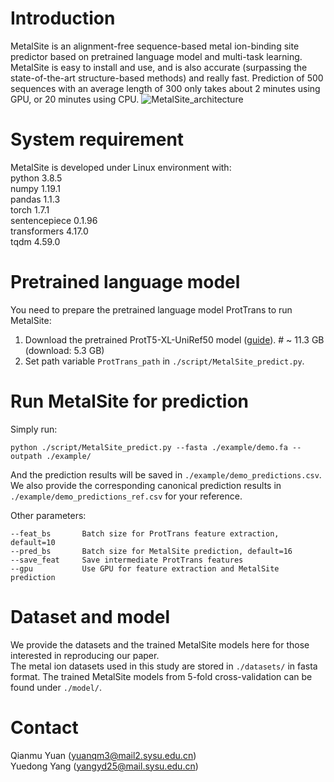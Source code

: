 # Introduction
MetalSite is an alignment-free sequence-based metal ion-binding site predictor based on pretrained language model and multi-task learning. MetalSite is easy to install and use, and is also accurate (surpassing the state-of-the-art structure-based methods) and really fast. Prediction of 500 sequences with an average length of 300 only takes about 2 minutes using GPU, or 20 minutes using CPU.
![MetalSite_architecture](https://github.com/biomed-AI/MetalSite/blob/main/image/MetalSite_architecture.jpg)

# System requirement
MetalSite is developed under Linux environment with:  
python  3.8.5  
numpy  1.19.1  
pandas  1.1.3  
torch  1.7.1  
sentencepiece  0.1.96  
transformers  4.17.0  
tqdm  4.59.0  

# Pretrained language model
You need to prepare the pretrained language model ProtTrans to run MetalSite:
1. Download the pretrained ProtT5-XL-UniRef50 model ([guide](https://github.com/agemagician/ProtTrans)). # ~ 11.3 GB (download: 5.3 GB)
2. Set path variable `ProtTrans_path` in `./script/MetalSite_predict.py`.

# Run MetalSite for prediction
Simply run:
```
python ./script/MetalSite_predict.py --fasta ./example/demo.fa --outpath ./example/
```
And the prediction results will be saved in `./example/demo_predictions.csv`. We also provide the corresponding canonical prediction results in `./example/demo_predictions_ref.csv` for your reference.

Other parameters:
```
--feat_bs       Batch size for ProtTrans feature extraction, default=10
--pred_bs       Batch size for MetalSite prediction, default=16
--save_feat     Save intermediate ProtTrans features
--gpu           Use GPU for feature extraction and MetalSite prediction
```

# Dataset and model
We provide the datasets and the trained MetalSite models here for those interested in reproducing our paper.  
The metal ion datasets used in this study are stored in `./datasets/` in fasta format.
The trained MetalSite models from 5-fold cross-validation can be found under `./model/`.

# Contact
Qianmu Yuan (yuanqm3@mail2.sysu.edu.cn)  
Yuedong Yang (yangyd25@mail.sysu.edu.cn)
